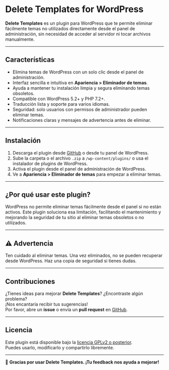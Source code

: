 # Delete Templates for WordPress

**Delete Templates** es un plugin para WordPress que te permite eliminar fácilmente temas no utilizados directamente desde el panel de administración, sin necesidad de acceder al servidor ni tocar archivos manualmente.

---

## Características

- Elimina temas de WordPress con un solo clic desde el panel de administración.
- Interfaz sencilla e intuitiva en **Apariencia > Eliminador de temas**.
- Ayuda a mantener tu instalación limpia y segura eliminando temas obsoletos.
- Compatible con WordPress 5.2+ y PHP 7.2+.
- Traducción lista y soporte para varios idiomas.
- Seguridad: solo usuarios con permisos de administrador pueden eliminar temas.
- Notificaciones claras y mensajes de advertencia antes de eliminar.

---

## Instalación

1. Descarga el plugin desde [GitHub](https://github.com/daniellucia/delete-templates) o desde tu panel de WordPress.
2. Sube la carpeta o el archivo `.zip` a `/wp-content/plugins/` o usa el instalador de plugins de WordPress.
3. Activa el plugin desde el panel de administración de WordPress.
4. Ve a **Apariencia > Eliminador de temas** para empezar a eliminar temas.

---

## ¿Por qué usar este plugin?

WordPress no permite eliminar temas fácilmente desde el panel si no están activos. Este plugin soluciona esa limitación, facilitando el mantenimiento y mejorando la seguridad de tu sitio al eliminar temas obsoletos o no utilizados.

---

## ⚠️ Advertencia

Ten cuidado al eliminar temas. Una vez eliminados, no se pueden recuperar desde WordPress. Haz una copia de seguridad si tienes dudas.

---

## Contribuciones

¿Tienes ideas para mejorar **Delete Templates**? ¿Encontraste algún problema?  
¡Nos encantaría recibir tus sugerencias!  
Por favor, abre un **issue** o envía un **pull request** en [GitHub](https://github.com/daniellucia/delete-templates).

---

## Licencia

Este plugin está disponible bajo la [licencia GPLv2 o posterior](https://www.gnu.org/licenses/gpl-2.0.html).  
Puedes usarlo, modificarlo y compartirlo libremente.

---

💙 **Gracias por usar Delete Templates. ¡Tu feedback nos ayuda a mejorar!**
